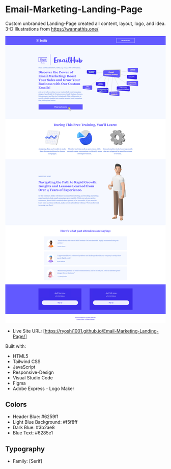 # Email-Marketing-Landing-Page
Custom unbranded Landing-Page created all content, layout, logo, and idea.<br> 
3-D Illustrations from https://wannathis.one/

![](Email-Hub-Landing-Page-new.png)

- Live Site URL: [https://ryoshi1001.github.io/Email-Marketing-Landing-Page/]

Built with:
- HTML5 
- Tailwind CSS
- JavaScript
- Responsive-Design
- Visual Studio Code
- Figma
- Adobe Express - Logo Maker
  
## Colors
- Header Blue: #6259ff 
- Light Blue Background: #f5f8ff 
- Dark Blue: #3b2ae8
- Blue Text: #6285e1

## Typography
- Family: [Serif]
